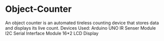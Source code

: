# Object-Counter
An object counter is an automated tireless counting device that stores data and displays its live count. 
Devices Used:
Arduino UNO
IR Senser Module
I2C Serial Interface Module
16*2 LCD Display

